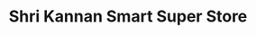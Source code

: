 ---
title: "Shri Kannan Smart Super Store"
url: /coimbatore/shri-kannan-smart-super-store/
shop: supermarket
---
